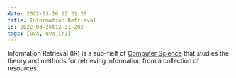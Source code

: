```yaml
---
date: 2022-03-26 12:31:28
title: Information Retrieval
id: 2022-03-26t12-31-28z
tags: [uva, uva_ir1]
---
```


Information Retrieval (IR) is a sub-fielf of
[Computer Science](./2020-10-14t15-05-24z.md) that studies the theory and
methods for retrieving information from a collection of resources.
